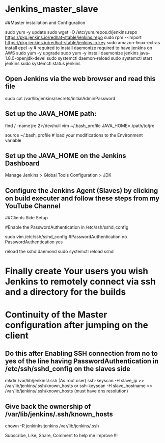 # Jenkins_master_slave
##Master installation and Configuration

sudo yum -y update
sudo wget -O /etc/yum.repos.d/jenkins.repo \
    https://pkg.jenkins.io/redhat-stable/jenkins.repo
sudo rpm --import https://pkg.jenkins.io/redhat-stable/jenkins.io.key
sudo amazon-linux-extras install epel -y # required to install daemonize required to have jenkins on AWS
sudo yum -y upgrade
sudo yum -y install daemonize jenkins java-1.8.0-openjdk-devel
sudo systemctl daemon-reload
sudo systemctl start jenkins
sudo systemctl status jenkins

## Open Jenkins via the web browser and read this file
sudo cat /var/lib/jenkins/secrets/initialAdminPassword

## Set up the JAVA_HOME path:
find / -name jre 2>/dev/null
vim ~/.bash_profile
JAVA_HOME= /path/to/jre

source ~/.bash_profile # load your modifications to the Environment variable

## Set up the JAVA_HOME on the Jenkins Dashboard 
Manage Jenkins > Global Tools Configuration > JDK

## Configure the Jenkins Agent (Slaves) by clicking on build executer and follow these steps from my YouTube Channel


##Clients Side Setup 

#Enable the PasswordAuthentication in /etc/ssh/sshd_config

sudo vim /etc/ssh/sshd_config
#PasswordAuthentication no 
PasswordAuthentication yes

reload the sshd daemond
sudo systemctl reload sshd

# Finally create Your users you wish Jenkins to remotely connect via ssh and a directory for the builds

# Continuity of the Master configuration after jumping on the client

## Do this after Enabling SSH connection from no to yes of the line having PasswordAuthentication in /etc/ssh/sshd_config on the slaves side
 mkdir /var/lib/jenkins/.ssh (As root user)
 ssh-keyscan -H slave_ip >> /var/lib/jenkins/.ssh/known_hosts
 or
 ssh-keyscan -H slave_hostname >> /var/lib/jenkins/.ssh/known_hosts (must have dns resolution)

## Give back the ownership of /var/lib/jenkins/.ssh/known_hosts 
chown -R jenkinks:jenkins /var/lib/jenkins/.ssh

Subscribe, Like, Share, Comment to help me improve !!!
